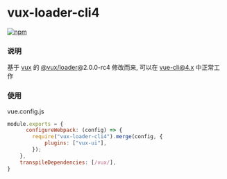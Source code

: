 # vux-loader-cli4

[![npm][npm]][npm-url]

### 说明

基于 [vux](https://github.com/airyland/vux) 的 [@vux/loader](https://www.npmjs.com/package/@vux/loader)@2.0.0-rc4 修改而来, 可以在 vue-cli@4.x 中正常工作


### 使用

vue.config.js

```Javascript
module.exports = {
	  configureWebpack: (config) => {
        require("vux-loader-cli4").merge(config, {
            plugins: ["vux-ui"],
        });
    },
    transpileDependencies: [/vux/],
}
```

[npm]: https://img.shields.io/npm/v/vux-loader-cli4.svg
[npm-url]: https://www.npmjs.com/package/vux-loader-cli4
